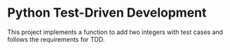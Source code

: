 # Python Test-Driven Development
This project implements a function to add two integers with test cases and follows the requirements for TDD.

